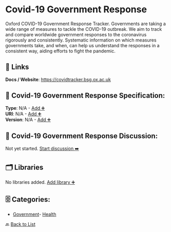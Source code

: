 # Covid-19 Government Response

Oxford COVID-19 Government Response Tracker. Governments are taking a wide range of measures to tackle the COVID-19 outbreak. We aim to track and compare worldwide government responses to the coronavirus rigorously and consistently. Systematic information on which measures governments take, and when, can help us understand the responses in a consistent way, aiding efforts to fight the pandemic.

##  🔗 Links
**Docs / Website**: https://covidtracker.bsg.ox.ac.uk

## 🧬 Covid-19 Government Response Specification:
**Type**: N/A - [Add ➕](https://github.com/apis-list/apis-list/edit/main/apis.yaml#L4177)  
**URI**: N/A - [Add ➕](https://github.com/apis-list/apis-list/edit/main/apis.yaml#L4177)  
**Version**: N/A - [Add ➕](https://github.com/apis-list/apis-list/edit/main/apis.yaml#L4177)

## 💬 Covid-19 Government Response Discussion:
Not yet started. [Start discussion ➡️](https://github.com/apis-list/apis-list/discussions/new)

## 🗂️ Libraries

No libraries added. [Add library ➕](https://github.com/apis-list/apis-list/edit/main/apis.yaml#L4177)    


## 🗄️ Categories:
- [Government](https://github.com/apis-list/apis-list#government-)- [Health](https://github.com/apis-list/apis-list#health-)

🔙  [Back to List](https://github.com/apis-list/apis-list)
